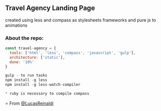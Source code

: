 <h2>Travel Agency Landing Page</h2>
<p>created using less and compass as stylesheets frameworks and pure js to animations<p>

### About the repo:  

```javascript
const travel-agency = {
  tools: ['html', 'less', 'compass', 'javascript', 'gulp'],
  architecture: ['static'],
  done: '10%'
}

gulp - to run tasks
npm install -g less
npm install -g less-watch-compiler

* ruby is necessary to compile compass

```

⭐️ From [@LucasReinaldi](https://github.com/lucasreinaldi)
